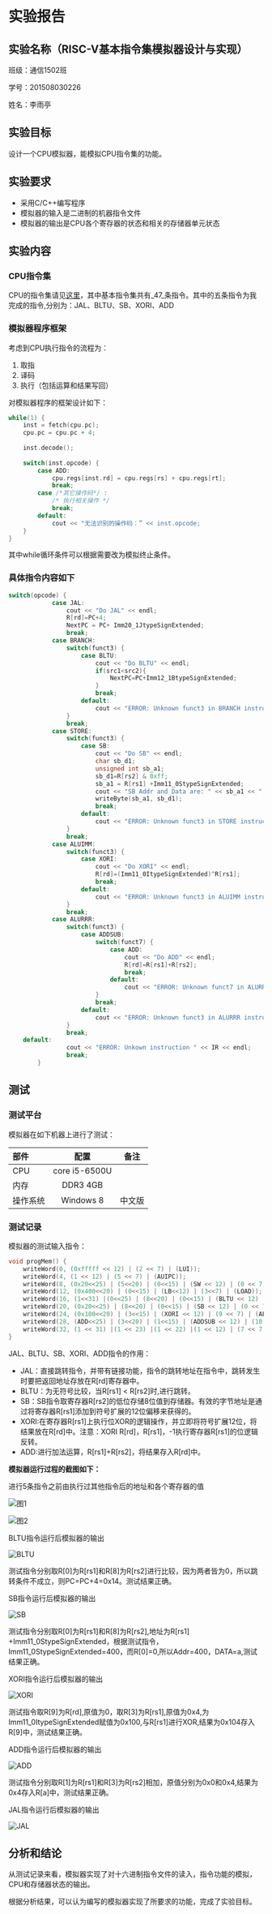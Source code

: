# 实验报告
## 实验名称（RISC-V基本指令集模拟器设计与实现）

班级：通信1502班

学号：201508030226

姓名：李雨亭

## 实验目标

设计一个CPU模拟器，能模拟CPU指令集的功能。

## 实验要求 

* 采用C/C++编写程序
* 模拟器的输入是二进制的机器指令文件
* 模拟器的输出是CPU各个寄存器的状态和相关的存储器单元状态

## 实验内容

### CPU指令集

CPU的指令集请见[这里](https://riscv.org/specifications/)，其中基本指令集共有_47_条指令。其中的五条指令为我完成的指令,分别为：JAL、BLTU、SB、XORI、ADD

### 模拟器程序框架

考虑到CPU执行指令的流程为：

1. 取指
2. 译码
3. 执行（包括运算和结果写回）

对模拟器程序的框架设计如下：

```C++
while(1) {
    inst = fetch(cpu.pc);
    cpu.pc = cpu.pc + 4;
    
    inst.decode();
    
    switch(inst.opcode) {
        case ADD:
            cpu.regs[inst.rd] = cpu.regs[rs] + cpu.regs[rt];
            break;
        case /*其它操作码*/ :
            /* 执行相关操作 */
            break;
        default:
            cout << "无法识别的操作码：” << inst.opcode;
    }
}
```

其中while循环条件可以根据需要改为模拟终止条件。

### 具体指令内容如下

```C++
switch(opcode) {
			case JAL:
				cout << "Do JAL" << endl;
				R[rd]=PC+4;
				NextPC = PC+ Imm20_1JtypeSignExtended;    
				break;
			case BRANCH:
				switch(funct3) {
					case BLTU:
						cout << "Do BLTU" << endl;
						if(src1<src2){
							NextPC=PC+Imm12_1BtypeSignExtended;
						}
						break;
					default:
						cout << "ERROR: Unknown funct3 in BRANCH instruction " << IR << endl;
				}
				break;
			case STORE:
				switch(funct3) {
					case SB:
						cout << "Do SB" << endl;
						char sb_d1;
						unsigned int sb_a1;
						sb_d1=R[rs2] & 0xff;
						sb_a1 = R[rs1] +Imm11_0StypeSignExtended;
						cout << "SB Addr and Data are: " << sb_a1 << ", " << sb_d1 << endl;
						writeByte(sb_a1, sb_d1);
						break;
					default:
						cout << "ERROR: Unknown funct3 in STORE instruction " << IR << endl;
				}
				break;			
			case ALUIMM:
				switch(funct3) {
					case XORI:
						cout << "Do XORI" << endl;
						R[rd]=(Imm11_0ItypeSignExtended)^R[rs1];
						break;
					default:
						cout << "ERROR: Unknown funct3 in ALUIMM instruction " << IR << endl;
				}
				break;
			case ALURRR:
				switch(funct3) {
					case ADDSUB:
						switch(funct7) {
							case ADD:
								cout << "Do ADD" << endl;
								R[rd]=R[rs1]+R[rs2];
								break;
							default:
								cout << "ERROR: Unknown funct7 in ALURRR ADDSUB instruction " << IR << endl;
						}
						break;
					default:
						cout << "ERROR: Unknown funct3 in ALURRR instruction " << IR << endl;
				}
				break;
	default:
				cout << "ERROR: Unkown instruction " << IR << endl;
				break;
		}

```

## 测试

### 测试平台

模拟器在如下机器上进行了测试：

| 部件     | 配置             | 备注   |
| :--------|:----------------:| :-----:|
| CPU      | core i5-6500U    |        |
| 内存     | DDR3 4GB         |        |
| 操作系统 | Windows 8 | 中文版 |

### 测试记录

模拟器的测试输入指令：
```C++
void progMem() {
	writeWord(0, (0xfffff << 12) | (2 << 7) | (LUI));
	writeWord(4, (1 << 12) | (5 << 7) | (AUIPC));
	writeWord(8, (0x20<<25) | (5<<20) | (0<<15) | (SW << 12) | (0 << 7) | (STORE));
	writeWord(12, (0x400<<20) | (0<<15) | (LB<<12) | (3<<7) | (LOAD));
	writeWord(16, (1<<31) |(0<<25) | (8<<20) | (0<<15) | (BLTU << 12) | (0 << 11) |(0 << 7) | (BRANCH));
	writeWord(20, (0x20<<25) | (8<<20) | (0<<15) | (SB << 12) | (0 << 7) | (STORE));
	writeWord(24, (0x100<<20) | (3<<15) | (XORI << 12) | (9 << 7) | (ALUIMM));
	writeWord(28, (ADD<<25) | (3<<20) | (1<<15) | (ADDSUB << 12) | (10 << 7) | (ALURRR));
	writeWord(32, (1 << 31) |(1 << 23) |(1 << 22) |(1 << 12) | (7 << 7) | (JAL));
}
```

JAL、BLTU、SB、XORI、ADD指令的作用：
* JAL：直接跳转指令，并带有链接功能，指令的跳转地址在指令中，跳转发生时要把返回地址存放在R[rd]寄存器中。
* BLTU：为无符号比较，当R[rs1] < R[rs2]时,进行跳转。
* SB：SB指令取寄存器R[rs2]的低位存储8位值到存储器。有效的字节地址是通过将寄存器R[rs1]添加到符号扩展的12位偏移来获得的。
* XORI:在寄存器R[rs1]上执行位XOR的逻辑操作，并立即将符号扩展12位，将结果放在R[rd]中。注意：XORI R[rd]，R[rs1]，-1执行寄存器R[rs1]的位逻辑反转。
* ADD:进行加法运算，R[rs1]+R[rs2]，将结果存入R[rd]中。

**模拟器运行过程的截图如下：**


进行5条指令之前由执行过其他指令后的地址和各个寄存器的值

![图1](./0909.jpg)

![图2](./0808.jpg)


BLTU指令运行后模拟器的输出

![BLTU](./BLTU.jpg)

测试指令分别取R[0]为R[rs1]和R[8]为R[rs2]进行比较，因为两者皆为0，所以跳转条件不成立，则PC=PC+4=0x14。测试结果正确。

SB指令运行后模拟器的输出

![SB](./SB.jpg)

测试指令分别取R[0]为R[rs1]和R[8]为R[rs2],地址为R[rs1] +Imm11_0StypeSignExtended，根据测试指令，Imm11_0StypeSignExtended=400，而R[0]=0,所以Addr=400，DATA=a,测试结果正确。

XORI指令运行后模拟器的输出

![XORI](./XORI.jpg)

测试指令取R[9]为R[rd],原值为0，取R[3]为R[rs1],原值为0x4,为Imm11_0ItypeSignExtended赋值为0x100,与R[rs1]进行XOR,结果为0x104存入R[9]中，测试结果正确。

ADD指令运行后模拟器的输出

![ADD](./ADD.jpg)

测试指令分别取R[1]为R[rs1]和R[3]为R[rs2]相加，原值分别为0x0和0x4,结果为0x4存入R[a]中，测试结果正确。

JAL指令运行后模拟器的输出

![JAL](./JAL.jpg)



## 分析和结论

从测试记录来看，模拟器实现了对十六进制指令文件的读入，指令功能的模拟，CPU和存储器状态的输出。

根据分析结果，可以认为编写的模拟器实现了所要求的功能，完成了实验目标。

